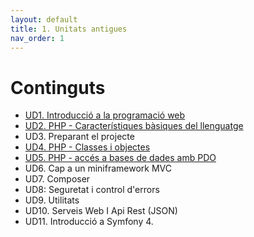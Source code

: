 ```yaml
---
layout: default
title: 1. Unitats antigues
nav_order: 1
---
```


# Continguts #

* [UD1. Introducció a la programació web](UD01/index.html)
* [UD2. PHP - Característiques bàsiques del llenguatge](UD02/index.html)
* UD3. Preparant el projecte
* [UD4. PHP - Classes i objectes](UD04/index.html)
* [UD5. PHP - accés a bases de dades amb PDO](UD05/index.html)
* UD6. Cap a un miniframework MVC
* UD7. Composer	
* UD8: Seguretat i control d'errors
* UD9. Utilitats
* UD10. Serveis Web I Api Rest (JSON)
* UD11. Introducció a Symfony 4.

